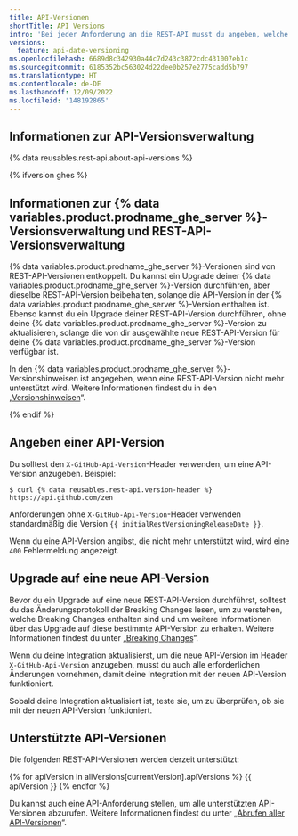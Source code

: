 ```yaml
---
title: API-Versionen
shortTitle: API Versions
intro: 'Bei jeder Anforderung an die REST-API musst du angeben, welche Version der REST-API verwendet werden soll.'
versions:
  feature: api-date-versioning
ms.openlocfilehash: 6689d8c342930a44c7d243c3872cdc431007eb1c
ms.sourcegitcommit: 6185352bc563024d22dee0b257e2775cadd5b797
ms.translationtype: HT
ms.contentlocale: de-DE
ms.lasthandoff: 12/09/2022
ms.locfileid: '148192865'
---
```

## Informationen zur API-Versionsverwaltung

{% data reusables.rest-api.about-api-versions %}

{% ifversion ghes %}

## Informationen zur {% data variables.product.prodname_ghe_server %}-Versionsverwaltung und REST-API-Versionsverwaltung

{% data variables.product.prodname_ghe_server %}-Versionen sind von REST-API-Versionen entkoppelt. Du kannst ein Upgrade deiner {% data variables.product.prodname_ghe_server %}-Version durchführen, aber dieselbe REST-API-Version beibehalten, solange die API-Version in der {% data variables.product.prodname_ghe_server %}-Version enthalten ist. Ebenso kannst du ein Upgrade deiner REST-API-Version durchführen, ohne deine {% data variables.product.prodname_ghe_server %}-Version zu aktualisieren, solange die von dir ausgewählte neue REST-API-Version für deine {% data variables.product.prodname_ghe_server %}-Version verfügbar ist.

In den {% data variables.product.prodname_ghe_server %}-Versionshinweisen ist angegeben, wenn eine REST-API-Version nicht mehr unterstützt wird. Weitere Informationen findest du in den „[Versionshinweisen](/admin/release-notes)“.

{% endif %}

## Angeben einer API-Version

Du solltest den `X-GitHub-Api-Version`-Header verwenden, um eine API-Version anzugeben. Beispiel:

```shell
$ curl {% data reusables.rest-api.version-header %} https://api.github.com/zen
```

Anforderungen ohne `X-GitHub-Api-Version`-Header verwenden standardmäßig die Version `{{ initialRestVersioningReleaseDate }}`.

Wenn du eine API-Version angibst, die nicht mehr unterstützt wird, wird eine `400` Fehlermeldung angezeigt.

## Upgrade auf eine neue API-Version

Bevor du ein Upgrade auf eine neue REST-API-Version durchführst, solltest du das Änderungsprotokoll der Breaking Changes lesen, um zu verstehen, welche Breaking Changes enthalten sind und um weitere Informationen über das Upgrade auf diese bestimmte API-Version zu erhalten. Weitere Informationen findest du unter „[Breaking Changes](/rest/overview/breaking-changes)“.

Wenn du deine Integration aktualisierst, um die neue API-Version im Header `X-GitHub-Api-Version` anzugeben, musst du auch alle erforderlichen Änderungen vornehmen, damit deine Integration mit der neuen API-Version funktioniert.

Sobald deine Integration aktualisiert ist, teste sie, um zu überprüfen, ob sie mit der neuen API-Version funktioniert.

## Unterstützte API-Versionen

Die folgenden REST-API-Versionen werden derzeit unterstützt:

{% for apiVersion in allVersions[currentVersion].apiVersions %} {{ apiVersion }} {% endfor %}

Du kannst auch eine API-Anforderung stellen, um alle unterstützten API-Versionen abzurufen. Weitere Informationen findest du unter „[Abrufen aller API-Versionen](/rest/meta#get-all-api-versions)“.
